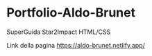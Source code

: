 # Portfolio-Aldo-Brunet
SuperGuida Star2Impact HTML/CSS 

Link della pagina https://aldo-brunet.netlify.app/
